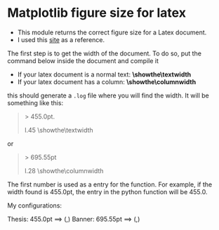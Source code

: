 # Matplotlib figure size for latex

  - This module returns the correct figure size for a Latex document. 
  - I used this [site][site_ref] as a reference.
  

  The first step is to get the width of the document. To do so, put the command below inside the document and compile it
  
- If your latex document is a normal text: **\showthe\textwidth**
- If your latex document has a column: **\showthe\columnwidth**
 
this should generate a `.log` file where you will find the width. It will be something like this:

> \> 455.0pt.
>
> l.45 \showthe\textwidth

or

> \> 695.55pt
>
> l.28 \showthe\columnwidth

The first number is used as a entry for the function. For example, if the width found is 455.0pt, the entry in the python function
will be 455.0.
 
My configurations:

 Thesis: 455.0pt ==> (,)
 Banner: 695.55pt ==> (,)
 
[site_ref]: https://jwalton.info/Embed-Publication-Matplotlib-Latex/
